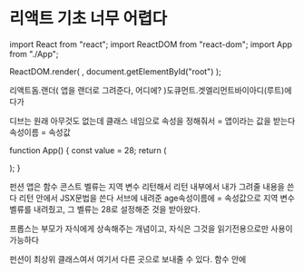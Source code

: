 # 리액트 기초 너무 어렵다

import React from "react";
import ReactDOM from "react-dom";
import App from "./App";

ReactDOM.render(
<App />,
document.getElementById("root")
);

리액트돔.랜더(
앱을 랜더로 그려준다, 어디에?
)도큐먼트.겟엘리먼트바이아디(루트)에다가

 <div className="App">
 디브는 원래 아무것도 없는데 클래스 네임으로 속성을 정해줘서
 = 앱이라는 값을 받는다 속성이름 = 속성값


function App() {
  const value = 28;
  return (
    <div className="App">
      <Sub age={value} />
    </div>
  );
}

 펀션 앱은 함수
 콘스트 벨류는 지역 변수
 리턴해서 리턴 내부에서 내가 그려줄 내용을 쓴다
 리턴 안에서 JSX문법을 쓴다
 서브에 내려준 age속성이름에 = 속성값으로 지역 변수 벨류를
 내려줬고, 그 벨류는 28로 설정해준 것을 받아왔다.

 프롭스는 부모가 자식에게 상속해주는 개념이고, 자식은 그것을 읽기전용으로만 사용이 가능하다

 펀션이 최상위 클래스여서 여기서 다른 곳으로 보내줄 수 있다.
 함수 안에 
